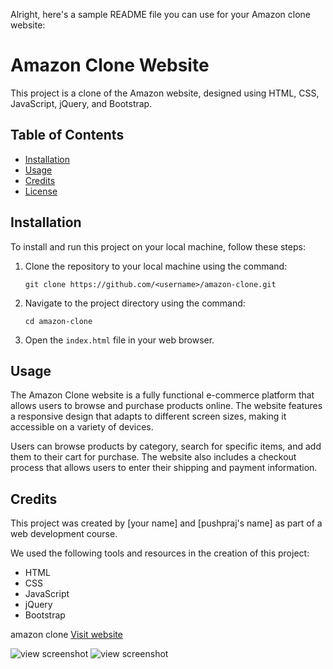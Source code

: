 Alright, here's a sample README file you can use for your Amazon clone website:

# Amazon Clone Website

This project is a clone of the Amazon website, designed using HTML, CSS, JavaScript, jQuery, and Bootstrap.

## Table of Contents

- [Installation](#installation)
- [Usage](#usage)
- [Credits](#credits)
- [License](#license)

## Installation

To install and run this project on your local machine, follow these steps:

1. Clone the repository to your local machine using the command:

   ```
   git clone https://github.com/<username>/amazon-clone.git
   ```

2. Navigate to the project directory using the command:

   ```
   cd amazon-clone
   ```

3. Open the `index.html` file in your web browser.

## Usage

The Amazon Clone website is a fully functional e-commerce platform that allows users to browse and purchase products online. The website features a responsive design that adapts to different screen sizes, making it accessible on a variety of devices.

Users can browse products by category, search for specific items, and add them to their cart for purchase. The website also includes a checkout process that allows users to enter their shipping and payment information.

## Credits

This project was created by [your name] and [pushpraj's name] as part of a web development course.

We used the following tools and resources in the creation of this project:

- HTML
- CSS
- JavaScript
- jQuery
- Bootstrap

amazon clone [Visit website](https://prp0076.github.io/amazonclone.github.io/)

![view screenshot](./Amazon%20Homepage%20Images/SS1.png?raw=true "Amazone clone")
![view screenshot](./Amazon%20Homepage%20Images/SS2.png?raw=true "Amazone clone")

